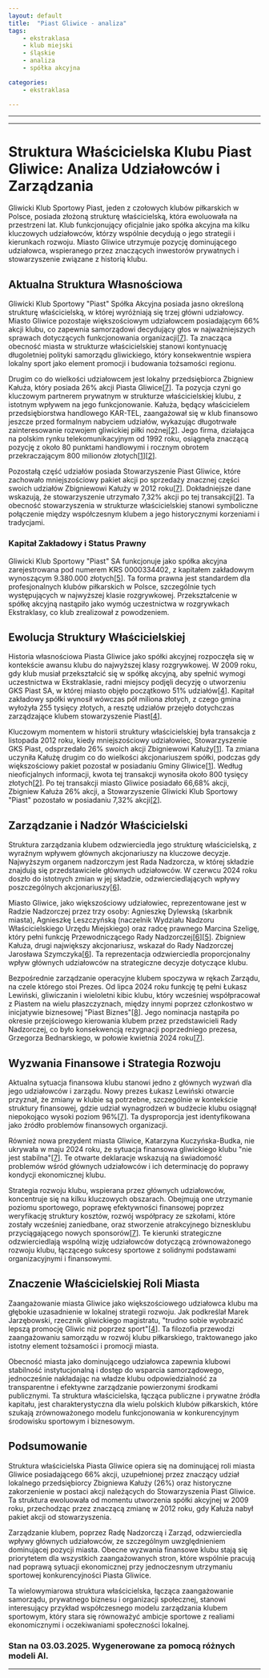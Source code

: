 ```yaml
---
layout: default
title:  "Piast Gliwice - analiza"
tags: 
    - ekstraklasa
    - klub miejski
    - śląskie
    - analiza
    - spółka akcyjna

categories:
    - ekstraklasa

---
```

[1]: https://piast.gliwice.pl/2012/11/15/piast-s-a-ma-nowego-udzialowca/
[2]: https://infogliwice.pl/piast-gliwice-ma-nowego-udzialowca/
[3]: https://pl.wikipedia.org/wiki/Piast_Gliwice
[4]: http://www.90minut.pl/news/90/news901634-Miasto-wiekszosciowym-udzialowcem-Piasta-SA.html
[5]: https://piast-gliwice.eu/klub/struktura-organizacyjna
[6]: http://gliwice.eu/aktualnosci/miasto/zmiany-w-radzie-nadzorczej-piasta-gliwice
[7]: https://www.rmf24.pl/regiony/slaskie/news-nowy-prezes-piasta-gliwice-zmiany-w-klubie-sa-potrzebne,nId,7619968
[8]: https://piast-gliwice.eu/aktualnosci/z-klubu/lukasz-lewinski-nowym-prezesem-piasta
[9]: https://www.24gliwice.pl/wiadomosci/18-mln-zl-pozyczki-dla-piasta-gliwice-musimy-ratowac-klub-zebysmy-mogli-grac-w-ekstraklasie/
[10]: https://piast-gliwice.pl/2024/06/05/w-piascie-szykuja-sie-zmiany/
[11]: https://rejestr.io/krs/334402/gliwicki-klub-sportowy-piast
[12]: https://dziennikzachodni.pl/piast-gliwice-miasto-ominelo-kaluze-i-podwyzszy-stan-posiadania-klubowych-akcji/ar/c2p2-27089537
[13]: https://krs-pobierz.pl/gliwicki-klub-sportowy-piast-w-gliwicach-i15297
[14]: https://krs-pobierz.pl/gliwicki-klub-sportowy-piast-spolka-akcyjna-i132076
[15]: https://gol24.pl/piast-gliwice-w-przypadku-sprzedazy-klubu-miasto-zachowa-zlota-akcje/ar/c2-18647381
---

---

# Struktura Właścicielska Klubu Piast Gliwice: Analiza Udziałowców i Zarządzania

Gliwicki Klub Sportowy Piast, jeden z czołowych klubów piłkarskich w Polsce, posiada złożoną strukturę właścicielską, która ewoluowała na przestrzeni lat. Klub funkcjonujący oficjalnie jako spółka akcyjna ma kilku kluczowych udziałowców, którzy wspólnie decydują o jego strategii i kierunkach rozwoju. Miasto Gliwice utrzymuje pozycję dominującego udziałowca, wspieranego przez znaczących inwestorów prywatnych i stowarzyszenie związane z historią klubu.

## Aktualna Struktura Własnościowa

Gliwicki Klub Sportowy "Piast" Spółka Akcyjna posiada jasno określoną strukturę właścicielską, w której wyróżniają się trzej główni udziałowcy. Miasto Gliwice pozostaje większościowym udziałowcem posiadającym 66% akcji klubu, co zapewnia samorządowi decydujący głos w najważniejszych sprawach dotyczących funkcjonowania organizacji\[[7]\]. Ta znacząca obecność miasta w strukturze właścicielskiej stanowi kontynuację długoletniej polityki samorządu gliwickiego, który konsekwentnie wspiera lokalny sport jako element promocji i budowania tożsamości regionu.

Drugim co do wielkości udziałowcem jest lokalny przedsiębiorca Zbigniew Kałuża, który posiada 26% akcji Piasta Gliwice\[[7]\]. Ta pozycja czyni go kluczowym partnerem prywatnym w strukturze właścicielskiej klubu, z istotnym wpływem na jego funkcjonowanie. Kałuża, będący właścicielem przedsiębiorstwa handlowego KAR-TEL, zaangażował się w klub finansowo jeszcze przed formalnym nabyciem udziałów, wykazując długotrwałe zainteresowanie rozwojem gliwickiej piłki nożnej\[[2]\]. Jego firma, działająca na polskim rynku telekomunikacyjnym od 1992 roku, osiągnęła znaczącą pozycję z około 80 punktami handlowymi i rocznym obrotem przekraczającym 800 milionów złotych\[[1]\]\[[2]\].

Pozostałą część udziałów posiada Stowarzyszenie Piast Gliwice, które zachowało mniejszościowy pakiet akcji po sprzedaży znacznej części swoich udziałów Zbigniewowi Kałuży w 2012 roku\[[7]\]. Dokładniejsze dane wskazują, że stowarzyszenie utrzymało 7,32% akcji po tej transakcji\[[2]\]. Ta obecność stowarzyszenia w strukturze właścicielskiej stanowi symboliczne połączenie między współczesnym klubem a jego historycznymi korzeniami i tradycjami.

### Kapitał Zakładowy i Status Prawny

Gliwicki Klub Sportowy "Piast" SA funkcjonuje jako spółka akcyjna zarejestrowana pod numerem KRS 0000334402, z kapitałem zakładowym wynoszącym 9.380.000 złotych\[[5]\]. Ta forma prawna jest standardem dla profesjonalnych klubów piłkarskich w Polsce, szczególnie tych występujących w najwyższej klasie rozgrywkowej. Przekształcenie w spółkę akcyjną nastąpiło jako wymóg uczestnictwa w rozgrywkach Ekstraklasy, co klub zrealizował z powodzeniem.

## Ewolucja Struktury Właścicielskiej

Historia własnościowa Piasta Gliwice jako spółki akcyjnej rozpoczęła się w kontekście awansu klubu do najwyższej klasy rozgrywkowej. W 2009 roku, gdy klub musiał przekształcić się w spółkę akcyjną, aby spełnić wymogi uczestnictwa w Ekstraklasie, radni miejscy podjęli decyzję o utworzeniu GKS Piast SA, w której miasto objęło początkowo 51% udziałów\[[4]\]. Kapitał zakładowy spółki wynosił wówczas pół miliona złotych, z czego gmina wyłożyła 255 tysięcy złotych, a resztę udziałów przejęło dotychczas zarządzające klubem stowarzyszenie Piast\[[4]\].

Kluczowym momentem w historii struktury właścicielskiej była transakcja z listopada 2012 roku, kiedy mniejszościowy udziałowiec, Stowarzyszenie GKS Piast, odsprzedało 26% swoich akcji Zbigniewowi Kałuży\[[1]\]. Ta zmiana uczyniła Kałużę drugim co do wielkości akcjonariuszem spółki, podczas gdy większościowy pakiet pozostał w posiadaniu Gminy Gliwice\[[1]\]. Według nieoficjalnych informacji, kwota tej transakcji wynosiła około 800 tysięcy złotych\[[2]\]. Po tej transakcji miasto Gliwice posiadało 66,68% akcji, Zbigniew Kałuża 26% akcji, a Stowarzyszenie Gliwicki Klub Sportowy "Piast" pozostało w posiadaniu 7,32% akcji\[[2]\].

## Zarządzanie i Nadzór Właścicielski

Struktura zarządzania klubem odzwierciedla jego strukturę właścicielską, z wyraźnym wpływem głównych akcjonariuszy na kluczowe decyzje. Najwyższym organem nadzorczym jest Rada Nadzorcza, w której składzie znajdują się przedstawiciele głównych udziałowców. W czerwcu 2024 roku doszło do istotnych zmian w jej składzie, odzwierciedlających wpływy poszczególnych akcjonariuszy\[[6]\].

Miasto Gliwice, jako większościowy udziałowiec, reprezentowane jest w Radzie Nadzorczej przez trzy osoby: Agnieszkę Dylewską (skarbnik miasta), Agnieszkę Leszczyńską (naczelnik Wydziału Nadzoru Właścicielskiego Urzędu Miejskiego) oraz radcę prawnego Marcina Szeligę, który pełni funkcję Przewodniczącego Rady Nadzorczej\[[6]\]\[[5]\]. Zbigniew Kałuża, drugi największy akcjonariusz, wskazał do Rady Nadzorczej Jarosława Szymczyka\[[6]\]. Ta reprezentacja odzwierciedla proporcjonalny wpływ głównych udziałowców na strategiczne decyzje dotyczące klubu.

Bezpośrednie zarządzanie operacyjne klubem spoczywa w rękach Zarządu, na czele którego stoi Prezes. Od lipca 2024 roku funkcję tę pełni Łukasz Lewiński, gliwiczanin i wieloletni kibic klubu, który wcześniej współpracował z Piastem na wielu płaszczyznach, między innymi poprzez członkostwo w inicjatywie biznesowej "Piast Biznes"\[[8]\]. Jego nominacja nastąpiła po okresie przejściowego kierowania klubem przez przedstawicieli Rady Nadzorczej, co było konsekwencją rezygnacji poprzedniego prezesa, Grzegorza Bednarskiego, w połowie kwietnia 2024 roku\[[7]\].

## Wyzwania Finansowe i Strategia Rozwoju

Aktualna sytuacja finansowa klubu stanowi jedno z głównych wyzwań dla jego udziałowców i zarządu. Nowy prezes Łukasz Lewiński otwarcie przyznał, że zmiany w klubie są potrzebne, szczególnie w kontekście struktury finansowej, gdzie udział wynagrodzeń w budżecie klubu osiągnął niepokojąco wysoki poziom 96%\[[7]\]. Ta dysproporcja jest identyfikowana jako źródło problemów finansowych organizacji.

Również nowa prezydent miasta Gliwice, Katarzyna Kuczyńska-Budka, nie ukrywała w maju 2024 roku, że sytuacja finansowa gliwickiego klubu "nie jest stabilna"\[[7]\]. Te otwarte deklaracje wskazują na świadomość problemów wśród głównych udziałowców i ich determinację do poprawy kondycji ekonomicznej klubu.

Strategia rozwoju klubu, wspierana przez głównych udziałowców, koncentruje się na kilku kluczowych obszarach. Obejmują one utrzymanie poziomu sportowego, poprawę efektywności finansowej poprzez weryfikację struktury kosztów, rozwój współpracy ze szkołami, które zostały wcześniej zaniedbane, oraz stworzenie atrakcyjnego biznesklubu przyciągającego nowych sponsorów\[[7]\]. Te kierunki strategiczne odzwierciedlają wspólną wizję udziałowców dotyczącą zrównoważonego rozwoju klubu, łączącego sukcesy sportowe z solidnymi podstawami organizacyjnymi i finansowymi.

## Znaczenie Właścicielskiej Roli Miasta

Zaangażowanie miasta Gliwice jako większościowego udziałowca klubu ma głębokie uzasadnienie w lokalnej strategii rozwoju. Jak podkreślał Marek Jarzębowski, rzecznik gliwickiego magistratu, "trudno sobie wyobrazić lepszą promocję Gliwic niż poprzez sport"\[[4]\]. Ta filozofia przewodzi zaangażowaniu samorządu w rozwój klubu piłkarskiego, traktowanego jako istotny element tożsamości i promocji miasta.

Obecność miasta jako dominującego udziałowca zapewnia klubowi stabilność instytucjonalną i dostęp do wsparcia samorządowego, jednocześnie nakładając na władze klubu odpowiedzialność za transparentne i efektywne zarządzanie powierzonymi środkami publicznymi. Ta struktura właścicielska, łącząca publiczne i prywatne źródła kapitału, jest charakterystyczna dla wielu polskich klubów piłkarskich, które szukają zrównoważonego modelu funkcjonowania w konkurencyjnym środowisku sportowym i biznesowym.

## Podsumowanie

Struktura właścicielska Piasta Gliwice opiera się na dominującej roli miasta Gliwice posiadającego 66% akcji, uzupełnionej przez znaczący udział lokalnego przedsiębiorcy Zbigniewa Kałuży (26%) oraz historyczne zakorzenienie w postaci akcji należących do Stowarzyszenia Piast Gliwice. Ta struktura ewoluowała od momentu utworzenia spółki akcyjnej w 2009 roku, przechodząc przez znaczącą zmianę w 2012 roku, gdy Kałuża nabył pakiet akcji od stowarzyszenia.

Zarządzanie klubem, poprzez Radę Nadzorczą i Zarząd, odzwierciedla wpływy głównych udziałowców, ze szczególnym uwzględnieniem dominującej pozycji miasta. Obecne wyzwania finansowe klubu stają się priorytetem dla wszystkich zaangażowanych stron, które wspólnie pracują nad poprawą sytuacji ekonomicznej przy jednoczesnym utrzymaniu sportowej konkurencyjności Piasta Gliwice.

Ta wielowymiarowa struktura właścicielska, łącząca zaangażowanie samorządu, prywatnego biznesu i organizacji społecznej, stanowi interesujący przykład współczesnego modelu zarządzania klubem sportowym, który stara się równoważyć ambicje sportowe z realiami ekonomicznymi i oczekiwaniami społeczności lokalnej.

### Stan na 03.03.2025. Wygenerowane za pomocą różnych modeli AI.
---